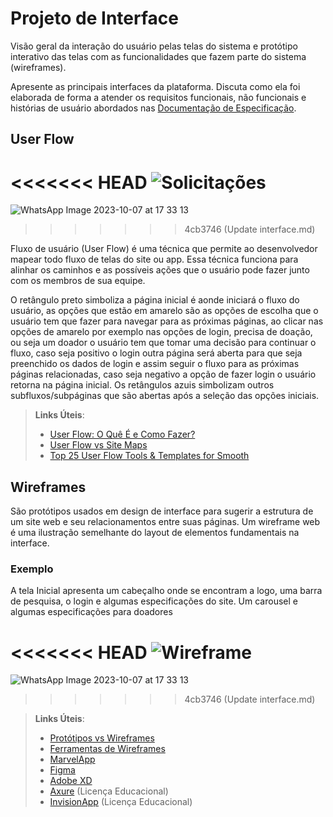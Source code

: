 
# Projeto de Interface

Visão geral da interação do usuário pelas telas do sistema e protótipo interativo das telas com as funcionalidades que fazem parte do sistema (wireframes).

 Apresente as principais interfaces da plataforma. Discuta como ela foi elaborada de forma a atender os requisitos funcionais, não funcionais e histórias de usuário abordados nas <a href="2-Especificação do Projeto.md"> Documentação de Especificação</a>.

## User Flow

<<<<<<< HEAD
![Solicitações](https://github.com/ICEI-PUC-Minas-PBR-SI/pbr-si-ads-2023-2-p1-tiaw-g6-tech-sustentavel/assets/142853949/4ca716c9-a061-4ff6-aab1-935a5722f089)
=======
![WhatsApp Image 2023-10-07 at 17 33 13](https://user-images.githubusercontent.com/142853949/273414068-c4923e13-87b2-4824-9550-dfe2c958e265.jpeg)
>>>>>>> 4cb3746 (Update interface.md)

Fluxo de usuário (User Flow) é uma técnica que permite ao desenvolvedor mapear todo fluxo de telas do site ou app. Essa técnica funciona para alinhar os caminhos e as possíveis ações que o usuário pode fazer junto com os membros de sua equipe.

O retângulo preto simboliza a página inicial é aonde iniciará o fluxo do usuário, as opções que estão em amarelo são as opções de escolha que o usuário tem que fazer para navegar para as próximas páginas, ao clicar nas opções de amarelo por exemplo nas opções de login, precisa de doação, ou seja um doador o usuário tem que tomar uma decisão para continuar o fluxo, caso seja positivo o login outra página será aberta para que seja preenchido os dados de login e assim seguir o fluxo para as próximas páginas relacionadas, caso seja negativo a opção de fazer login o usuário retorna na página inicial.  Os retângulos azuis simbolizam  outros subfluxos/subpáginas que são abertas após a seleção das opções iniciais.

> **Links Úteis**:
> - [User Flow: O Quê É e Como Fazer?](https://medium.com/7bits/fluxo-de-usu%C3%A1rio-user-flow-o-que-%C3%A9-como-fazer-79d965872534)
> - [User Flow vs Site Maps](http://designr.com.br/sitemap-e-user-flow-quais-as-diferencas-e-quando-usar-cada-um/)
> - [Top 25 User Flow Tools & Templates for Smooth](https://www.mockplus.com/blog/post/user-flow-tools)


## Wireframes

São protótipos usados em design de interface para sugerir a estrutura de um site web e seu relacionamentos entre suas páginas. Um wireframe web é uma ilustração semelhante do layout de elementos fundamentais na interface.

### Exemplo

A tela Inicial apresenta um cabeçalho onde se encontram a logo, uma barra de pesquisa, o login e algumas especificações do site. Um carousel e algumas especificações para doadores

<<<<<<< HEAD
![Wireframe](https://github.com/ICEI-PUC-Minas-PBR-SI/pbr-si-ads-2023-2-p1-tiaw-g6-tech-sustentavel/assets/142853949/cb9ec792-14de-4d86-9b7b-e791303539c0) 
=======
![WhatsApp Image 2023-10-07 at 17 33 13](https://user-images.githubusercontent.com/142853949/273414068-c4923e13-87b2-4824-9550-dfe2c958e265.jpeg)
>>>>>>> 4cb3746 (Update interface.md)

> **Links Úteis**:
> - [Protótipos vs Wireframes](https://www.nngroup.com/videos/prototypes-vs-wireframes-ux-projects/)
> - [Ferramentas de Wireframes](https://rockcontent.com/blog/wireframes/)
> - [MarvelApp](https://marvelapp.com/developers/documentation/tutorials/)
> - [Figma](https://www.figma.com/)
> - [Adobe XD](https://www.adobe.com/br/products/xd.html#scroll)
> - [Axure](https://www.axure.com/edu) (Licença Educacional)
> - [InvisionApp](https://www.invisionapp.com/) (Licença Educacional)
